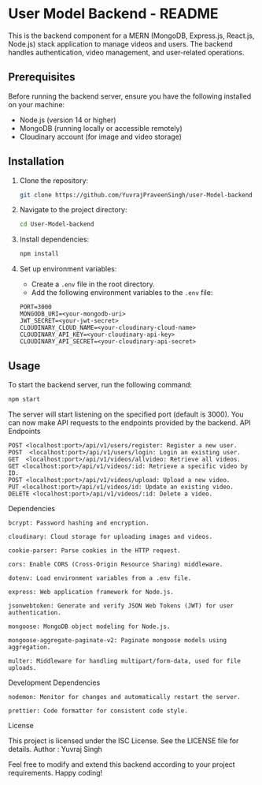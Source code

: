 # User Model Backend - README

This is the backend component for a MERN (MongoDB, Express.js, React.js, Node.js) stack application to manage videos and users. The backend handles authentication, video management, and user-related operations.

## Prerequisites

Before running the backend server, ensure you have the following installed on your machine:

- Node.js (version 14 or higher)
- MongoDB (running locally or accessible remotely)
- Cloudinary account (for image and video storage)

## Installation

1. Clone the repository:

    ```bash
    git clone https://github.com/YuvrajPraveenSingh/user-Model-backend
    ```

2. Navigate to the project directory:

    ```bash
    cd User-Model-backend
    ```

3. Install dependencies:

    ```bash
    npm install
    ```
    

4. Set up environment variables:
    - Create a `.env` file in the root directory.
    - Add the following environment variables to the `.env` file:


    ```plaintext
    PORT=3000
    MONGODB_URI=<your-mongodb-uri>
    JWT_SECRET=<your-jwt-secret>
    CLOUDINARY_CLOUD_NAME=<your-cloudinary-cloud-name>
    CLOUDINARY_API_KEY=<your-cloudinary-api-key>
    CLOUDINARY_API_SECRET=<your-cloudinary-api-secret>
    ```

## Usage

To start the backend server, run the following command:

```bash
npm start
```
The server will start listening on the specified port (default is 3000). You can now make API requests to the endpoints provided by the backend.
API Endpoints

    POST <localhost:port>/api/v1/users/register: Register a new user.
    POST  <localhost:port>/api/v1/users/login: Login an existing user.
    GET  <localhost:port>/api/v1/videos/allvideo: Retrieve all videos.
    GET <localhost:port>/api/v1/videos/:id: Retrieve a specific video by ID.
    POST <localhost:port>/api/v1/videos/upload: Upload a new video.
    PUT <localhost:port>/api/v1/videos/id: Update an existing video.
    DELETE <localhost:port>/api/v1/videos/:id: Delete a video.

Dependencies

    bcrypt: Password hashing and encryption.

    cloudinary: Cloud storage for uploading images and videos.

    cookie-parser: Parse cookies in the HTTP request.

    cors: Enable CORS (Cross-Origin Resource Sharing) middleware.

    dotenv: Load environment variables from a .env file.

    express: Web application framework for Node.js.

    jsonwebtoken: Generate and verify JSON Web Tokens (JWT) for user authentication.

    mongoose: MongoDB object modeling for Node.js.

    mongoose-aggregate-paginate-v2: Paginate mongoose models using aggregation.

    multer: Middleware for handling multipart/form-data, used for file uploads.

Development Dependencies

    nodemon: Monitor for changes and automatically restart the server.
    
    prettier: Code formatter for consistent code style.

License

This project is licensed under the ISC License. See the LICENSE file for details.
Author : Yuvraj Singh

Feel free to modify and extend this backend according to your project requirements. Happy coding!


